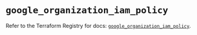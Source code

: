 # `google_organization_iam_policy`

Refer to the Terraform Registry for docs: [`google_organization_iam_policy`](https://registry.terraform.io/providers/hashicorp/google-beta/6.44.0/docs/resources/google_organization_iam_policy).

